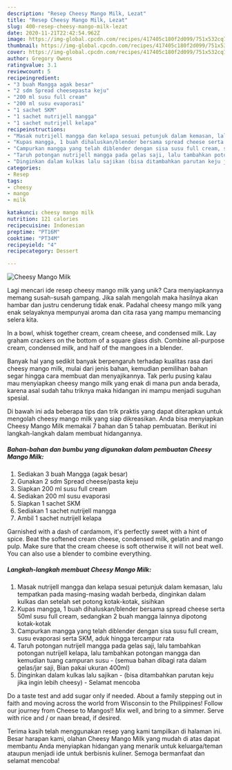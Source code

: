 ```yaml
---
description: "Resep Cheesy Mango Milk, Lezat"
title: "Resep Cheesy Mango Milk, Lezat"
slug: 400-resep-cheesy-mango-milk-lezat
date: 2020-11-21T22:42:54.962Z
image: https://img-global.cpcdn.com/recipes/417405c180f2d099/751x532cq70/cheesy-mango-milk-foto-resep-utama.jpg
thumbnail: https://img-global.cpcdn.com/recipes/417405c180f2d099/751x532cq70/cheesy-mango-milk-foto-resep-utama.jpg
cover: https://img-global.cpcdn.com/recipes/417405c180f2d099/751x532cq70/cheesy-mango-milk-foto-resep-utama.jpg
author: Gregory Owens
ratingvalue: 3.1
reviewcount: 5
recipeingredient:
- "3 buah Mangga agak besar"
- "2 sdm Spread cheesepasta keju"
- "200 ml susu full cream"
- "200 ml susu evaporasi"
- "1 sachet SKM"
- "1 sachet nutrijell mangga"
- "1 sachet nutrijell kelapa"
recipeinstructions:
- "Masak nutrijell mangga dan kelapa sesuai petunjuk dalam kemasan, lalu tempatkan pada masing-masing wadah berbeda, dinginkan dalam kulkas dan setelah set potong kotak-kotak, sisihkan"
- "Kupas mangga, 1 buah dihaluskan/blender bersama spread cheese serta 50ml susu full cream, sedangkan 2 buah mangga lainnya dipotong kotak-kotak"
- "Campurkan mangga yang telah diblender dengan sisa susu full cream, susu evaporasi serta SKM, aduk hingga tercampur rata"
- "Taruh potongan nutrijell mangga pada gelas saji, lalu tambahkan potongan nutrijell kelapa, lalu tambahkan potongan mangga dan kemudian tuang campuran susu (semua bahan dibagi rata dalam gelas/jar saji, Bian pakai ukuran 400ml)"
- "Dinginkan dalam kulkas lalu sajikan (bisa ditambahkan parutan keju jika ingin lebih cheesy) Selamat mencoba"
categories:
- Resep
tags:
- cheesy
- mango
- milk

katakunci: cheesy mango milk 
nutrition: 121 calories
recipecuisine: Indonesian
preptime: "PT16M"
cooktime: "PT34M"
recipeyield: "4"
recipecategory: Dessert

---
```



![Cheesy Mango Milk](https://img-global.cpcdn.com/recipes/417405c180f2d099/751x532cq70/cheesy-mango-milk-foto-resep-utama.jpg)

Lagi mencari ide resep cheesy mango milk yang unik? Cara menyiapkannya memang susah-susah gampang. Jika salah mengolah maka hasilnya akan hambar dan justru cenderung tidak enak. Padahal cheesy mango milk yang enak selayaknya mempunyai aroma dan cita rasa yang mampu memancing selera kita.

In a bowl, whisk together cream, cream cheese, and condensed milk. Lay graham crackers on the bottom of a square glass dish. Combine all-purpose cream, condensed milk, and half of the mangoes in a blender.

Banyak hal yang sedikit banyak berpengaruh terhadap kualitas rasa dari cheesy mango milk, mulai dari jenis bahan, kemudian pemilihan bahan segar hingga cara membuat dan menyajikannya. Tak perlu pusing kalau mau menyiapkan cheesy mango milk yang enak di mana pun anda berada, karena asal sudah tahu triknya maka hidangan ini mampu menjadi suguhan spesial.


Di bawah ini ada beberapa tips dan trik praktis yang dapat diterapkan untuk mengolah cheesy mango milk yang siap dikreasikan. Anda bisa menyiapkan Cheesy Mango Milk memakai 7 bahan dan 5 tahap pembuatan. Berikut ini langkah-langkah dalam membuat hidangannya.

<!--inarticleads1-->

##### Bahan-bahan dan bumbu yang digunakan dalam pembuatan Cheesy Mango Milk:

1. Sediakan 3 buah Mangga (agak besar)
1. Gunakan 2 sdm Spread cheese/pasta keju
1. Siapkan 200 ml susu full cream
1. Sediakan 200 ml susu evaporasi
1. Siapkan 1 sachet SKM
1. Sediakan 1 sachet nutrijell mangga
1. Ambil 1 sachet nutrijell kelapa


Garnished with a dash of cardamom, it&#39;s perfectly sweet with a hint of spice. Beat the softened cream cheese, condensed milk, gelatin and mango pulp. Make sure that the cream cheese is soft otherwise it will not beat well. You can also use a blender to combine everything. 

<!--inarticleads2-->

##### Langkah-langkah membuat Cheesy Mango Milk:

1. Masak nutrijell mangga dan kelapa sesuai petunjuk dalam kemasan, lalu tempatkan pada masing-masing wadah berbeda, dinginkan dalam kulkas dan setelah set potong kotak-kotak, sisihkan
1. Kupas mangga, 1 buah dihaluskan/blender bersama spread cheese serta 50ml susu full cream, sedangkan 2 buah mangga lainnya dipotong kotak-kotak
1. Campurkan mangga yang telah diblender dengan sisa susu full cream, susu evaporasi serta SKM, aduk hingga tercampur rata
1. Taruh potongan nutrijell mangga pada gelas saji, lalu tambahkan potongan nutrijell kelapa, lalu tambahkan potongan mangga dan kemudian tuang campuran susu - (semua bahan dibagi rata dalam gelas/jar saji, Bian pakai ukuran 400ml)
1. Dinginkan dalam kulkas lalu sajikan - (bisa ditambahkan parutan keju jika ingin lebih cheesy) - Selamat mencoba


Do a taste test and add sugar only if needed. About a family stepping out in faith and moving across the world from Wisconsin to the Philippines! Follow our journey from Cheese to Mangos!! Mix well, and bring to a simmer. Serve with rice and / or naan bread, if desired. 

Terima kasih telah menggunakan resep yang kami tampilkan di halaman ini. Besar harapan kami, olahan Cheesy Mango Milk yang mudah di atas dapat membantu Anda menyiapkan hidangan yang menarik untuk keluarga/teman ataupun menjadi ide untuk berbisnis kuliner. Semoga bermanfaat dan selamat mencoba!
